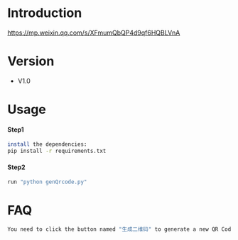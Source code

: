 # Introduction
https://mp.weixin.qq.com/s/XFmumQbQP4d9qf6HQBLVnA

# Version
- V1.0

# Usage
#### Step1
```sh
install the dependencies:
pip install -r requirements.txt
```
#### Step2
```sh
run "python genQrcode.py"
```

# FAQ
```sh
You need to click the button named "生成二维码" to generate a new QR Code if you change the parameters except margin("边距").
```